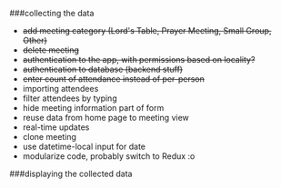 ###collecting the data
* ~~add meeting category (Lord's Table, Prayer Meeting, Small Group, Other)~~
* ~~delete meeting~~
* ~~authentication to the app, with permissions based on locality?~~
* ~~authentication to database (backend stuff)~~
* ~~enter count of attendance instead of per-person~~
* importing attendees
* filter attendees by typing
* hide meeting information part of form
* reuse data from home page to meeting view
* real-time updates
* clone meeting
* use datetime-local input for date
* modularize code, probably switch to Redux :o

###displaying the collected data

